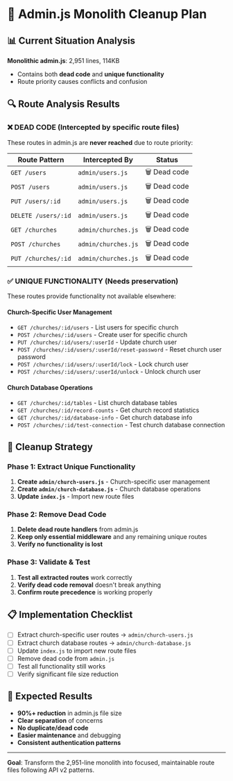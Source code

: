 # 🧹 Admin.js Monolith Cleanup Plan

## 📊 Current Situation Analysis

**Monolithic admin.js**: 2,951 lines, 114KB
- Contains both **dead code** and **unique functionality**
- Route priority causes conflicts and confusion

## 🔍 Route Analysis Results

### ❌ DEAD CODE (Intercepted by specific route files)
These routes in admin.js are **never reached** due to route priority:

| Route Pattern | Intercepted By | Status |
|---------------|----------------|--------|
| `GET /users` | `admin/users.js` | 🗑️ Dead code |
| `POST /users` | `admin/users.js` | 🗑️ Dead code |
| `PUT /users/:id` | `admin/users.js` | 🗑️ Dead code |
| `DELETE /users/:id` | `admin/users.js` | 🗑️ Dead code |
| `GET /churches` | `admin/churches.js` | 🗑️ Dead code |
| `POST /churches` | `admin/churches.js` | 🗑️ Dead code |
| `PUT /churches/:id` | `admin/churches.js` | 🗑️ Dead code |

### ✅ UNIQUE FUNCTIONALITY (Needs preservation)
These routes provide functionality not available elsewhere:

#### Church-Specific User Management
- `GET /churches/:id/users` - List users for specific church
- `POST /churches/:id/users` - Create user for specific church  
- `PUT /churches/:id/users/:userId` - Update church user
- `POST /churches/:id/users/:userId/reset-password` - Reset church user password
- `POST /churches/:id/users/:userId/lock` - Lock church user
- `POST /churches/:id/users/:userId/unlock` - Unlock church user

#### Church Database Operations  
- `GET /churches/:id/tables` - List church database tables
- `GET /churches/:id/record-counts` - Get church record statistics
- `GET /churches/:id/database-info` - Get church database info
- `POST /churches/:id/test-connection` - Test church database connection

## 🎯 Cleanup Strategy

### Phase 1: Extract Unique Functionality
1. **Create `admin/church-users.js`** - Church-specific user management
2. **Create `admin/church-database.js`** - Church database operations
3. **Update `index.js`** - Import new route files

### Phase 2: Remove Dead Code
1. **Delete dead route handlers** from admin.js
2. **Keep only essential middleware** and any remaining unique routes
3. **Verify no functionality is lost**

### Phase 3: Validate & Test
1. **Test all extracted routes** work correctly
2. **Verify dead code removal** doesn't break anything
3. **Confirm route precedence** is working properly

## 📋 Implementation Checklist

- [ ] Extract church-specific user routes → `admin/church-users.js`
- [ ] Extract church database routes → `admin/church-database.js`  
- [ ] Update `index.js` to import new route files
- [ ] Remove dead code from `admin.js`
- [ ] Test all functionality still works
- [ ] Verify significant file size reduction

## 🎉 Expected Results

- **90%+ reduction** in admin.js file size
- **Clear separation** of concerns
- **No duplicate/dead code**
- **Easier maintenance** and debugging
- **Consistent authentication patterns**

---

**Goal**: Transform the 2,951-line monolith into focused, maintainable route files following API v2 patterns. 